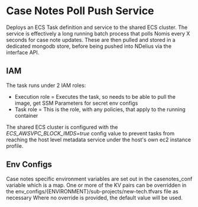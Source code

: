 # Case Notes Poll Push Service
Deploys an ECS Task definition and service to the shared ECS cluster.
The service is effectively a long running batch process that polls Nomis every X seconds for case note updates. These are then pulled and stored in a dedicated mongodb store, before being pushed into NDelius via the interface API.

## IAM
The task runs under 2 IAM roles:

- Execution role = Executes the task, so needs to be able to pull the image, get SSM Parameters for secret env configs
- Task role = This is the role, with any policies, that apply to the running container

The shared ECS cluster is configured with the *ECS_AWSVPC_BLOCK_IMDS=true* config value to prevent tasks from reaching the host level metadata service under the host's own ec2 instance profile.

## Env Configs
Case notes specific environment variables are set out in the casenotes_conf variable which is a map.
One or more of the KV pairs can be overridden in the env_configs/{ENVIRONMENT}/sub-projects/new-tech.tfvars file as necessary
Where no override is provided, the default value will be used.